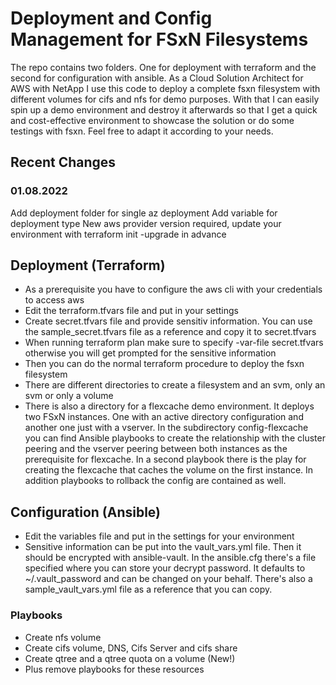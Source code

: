 
# Deployment and Config Management for FSxN Filesystems
The repo contains two folders. One for deployment with terraform and the second for configuration with ansible. As a Cloud Solution Architect for AWS with NetApp I use this code to deploy a complete fsxn filesystem with different volumes for cifs and nfs for demo purposes. With that I can easily spin up a demo environment and destroy it afterwards so that I get a quick and cost-effective environment to showcase the solution or do some testings with fsxn. Feel free to adapt it according to your needs.

## Recent Changes
### 01.08.2022
Add deployment folder for single az deployment
Add variable for deployment type
New aws provider version required, update your environment with terraform init -upgrade in advance

## Deployment (Terraform)
- As a prerequisite you have to configure the aws cli with your credentials to access aws
- Edit the terraform.tfvars file and put in your settings
- Create secret.tfvars file and provide sensitiv information. You can use the sample_secret.tfvars file as a reference and copy it to secret.tfvars
- When running terraform plan make sure to specify -var-file secret.tfvars otherwise you will get prompted for the sensitive information
- Then you can do the normal terraform procedure to deploy the fsxn filesystem
- There are different directories to create a filesystem and an svm, only an svm or only a volume
- There is also a directory for a flexcache demo environment. It deploys two FSxN instances. One with an active directory configuration and another one just with a vserver. In the subdirectory config-flexcache you can find Ansible playbooks to create the relationship with the cluster peering and the vserver peering between both instances as the prerequisite for flexcache. In a second playbook there is the play for creating the flexcache that caches the volume on the first instance. In addition playbooks to rollback the config are contained as well.

## Configuration (Ansible)
- Edit the variables file and put in the settings for your environment
- Sensitive information can be put into the vault_vars.yml file. Then it should be encrypted with ansible-vault. In the ansible.cfg there's a file specified where you can store your decrypt password. It defaults to ~/.vault_password and can be changed on your behalf. There's also a sample_vault_vars.yml file as a reference that you can copy.

### Playbooks
- Create nfs volume
- Create cifs volume, DNS, Cifs Server and cifs share
- Create qtree and a qtree quota on a volume (New!)
- Plus remove playbooks for these resources
